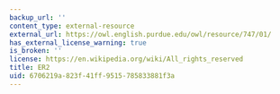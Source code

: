 ```yaml
---
backup_url: ''
content_type: external-resource
external_url: https://owl.english.purdue.edu/owl/resource/747/01/
has_external_license_warning: true
is_broken: ''
license: https://en.wikipedia.org/wiki/All_rights_reserved
title: ER2
uid: 6706219a-823f-41ff-9515-785833881f3a
---
```

